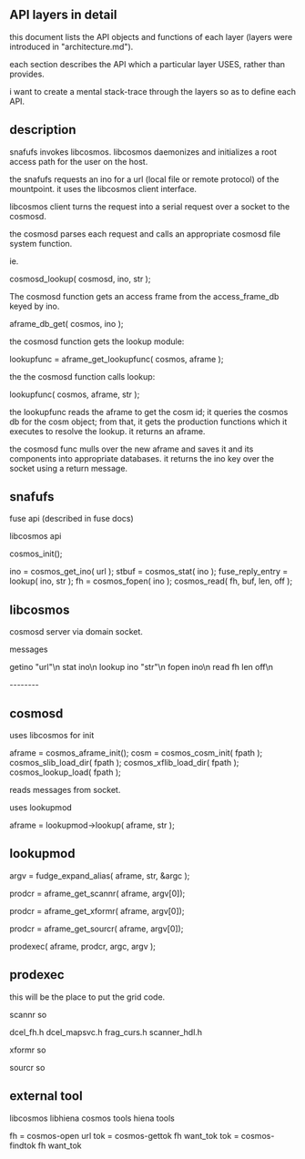 
API layers in detail
--------------------

this document lists the API objects and functions of each layer (layers were introduced in "architecture.md").

each section describes the API which a particular layer USES, rather than provides.

i want to create a mental stack-trace through the layers so as to define each API.


description
-----------

snafufs invokes libcosmos.  libcosmos daemonizes and initializes a root access path for the user on the host.

the snafufs requests an ino for a url (local file or remote protocol) of the mountpoint.  it uses the libcosmos client interface.

libcosmos client turns the request into a serial request over a socket to the cosmosd.

the cosmosd parses each request and calls an appropriate cosmosd file system function.    

ie.

   cosmosd_lookup( cosmosd, ino, str );

The cosmosd function gets an access frame from the access_frame_db keyed by ino.

   aframe_db_get( cosmos, ino );

the cosmosd function gets the lookup module:

   lookupfunc =
   aframe_get_lookupfunc( cosmos, aframe );

the the cosmosd function calls lookup:

   lookupfunc( cosmos, aframe, str );

the lookupfunc reads the aframe to get the cosm id;  it queries the cosmos db for the cosm object; from that, it gets the production functions which it executes to resolve the lookup.  it returns an aframe.

the cosmosd func mulls over the new aframe and saves it and its components into appropriate databases.  it returns the ino key over the socket using a return message.


snafufs
-------

fuse api (described in fuse docs)


libcosmos api

  cosmos_init();

  ino = cosmos_get_ino( url );
  stbuf = cosmos_stat( ino );
  fuse_reply_entry = lookup( ino, str );
  fh = cosmos_fopen( ino );
  cosmos_read( fh, buf, len, off );


libcosmos
---------

cosmosd server via domain socket.

messages

  getino "url"\n
  stat ino\n
  lookup ino "str"\n
  fopen ino\n
  read fh len off\n
  

<socket>
--------

cosmosd
-------

uses libcosmos for init

  aframe = cosmos_aframe_init();
  cosm = cosmos_cosm_init( fpath );
  cosmos_slib_load_dir( fpath );
  cosmos_xflib_load_dir( fpath );
  cosmos_lookup_load( fpath );

reads messages from socket.

uses lookupmod
  
  aframe = lookupmod->lookup( aframe, str );


lookupmod
---------

  argv = fudge_expand_alias( aframe, str, &argc );

  prodcr = aframe_get_scannr( aframe, argv[0]);

  prodcr = aframe_get_xformr( aframe, argv[0]);

  prodcr = aframe_get_sourcr( aframe, argv[0]);

  prodexec( aframe, prodcr, argc, argv );


prodexec
--------

this will be the place to put the grid code.

scannr so

  dcel_fh.h
  dcel_mapsvc.h
  frag_curs.h
  scanner_hdl.h

xformr so

sourcr so


external tool
-------------

libcosmos
libhiena
cosmos tools
hiena tools

  fh = cosmos-open url
  tok = cosmos-gettok fh want_tok
  tok = cosmos-findtok fh want_tok
  